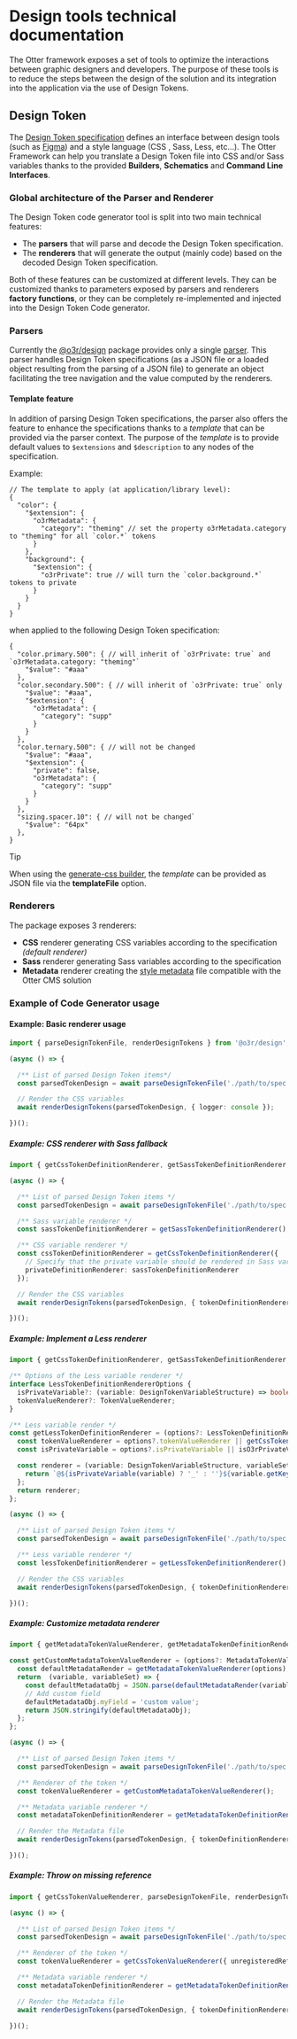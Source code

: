 # Design tools technical documentation

The Otter framework exposes a set of tools to optimize the interactions between graphic designers and developers.
The purpose of these tools is to reduce the steps between the design of the solution and its integration into the application via the use of Design Tokens.

## Design Token

The [Design Token specification](https://design-tokens.github.io/community-group/format/) defines an interface between design tools (such as [Figma](https://www.figma.com)) and a style language (CSS , Sass, Less, etc...).
The Otter Framework can help you translate a Design Token file into CSS and/or Sass variables thanks to the provided **Builders**, **Schematics** and **Command Line Interfaces**.

### Global architecture of the Parser and Renderer

The Design Token code generator tool is split into two main technical features:

- The **parsers** that will parse and decode the Design Token specification.
- The **renderers** that will generate the output (mainly code) based on the decoded Design Token specification.

Both of these features can be customized at different levels. They can be customized thanks to parameters exposed by parsers and renderers **factory functions**, or they can be completely re-implemented and injected into the Design Token Code generator.

### Parsers

Currently the [@o3r/design](https://github.com/AmadeusITGroup/otter/tree/main/packages/@o3r/design) package provides only a single [parser](https://github.com/AmadeusITGroup/otter/tree/main/packages/@o3r/design/src/core/design-token/parsers).
This parser handles Design Token specifications (as a JSON file or a loaded object resulting from the parsing of a JSON file) to generate an object facilitating the tree navigation and the value computed by the renderers.

#### Template feature

In addition of parsing Design Token specifications, the parser also offers the feature to enhance the specifications thanks to a *template* that can be provided via the parser context.
The purpose of the *template* is to provide default values to `$extensions` and `$description` to any nodes of the specification.

Example:

```json5
// The template to apply (at application/library level):
{
  "color": {
    "$extension": {
      "o3rMetadata": {
        "category": "theming" // set the property o3rMetadata.category to "theming" for all `color.*` tokens
      }
    },
    "background": {
      "$extension": {
        "o3rPrivate": true // will turn the `color.background.*` tokens to private
      }
    }
  }
}
```

when applied to the following Design Token specification:

```json5
{
  "color.primary.500": { // will inherit of `o3rPrivate: true` and `o3rMetadata.category: "theming"`
    "$value": "#aaa"
  },
  "color.secondary.500": { // will inherit of `o3rPrivate: true` only
    "$value": "#aaa",
    "$extension": {
      "o3rMetadata": {
        "category": "supp"
      }
    }
  },
  "color.ternary.500": { // will not be changed
    "$value": "#aaa",
    "$extension": {
      "private": false,
      "o3rMetadata": {
        "category": "supp"
      }
    }
  },
  "sizing.spacer.10": { // will not be changed`
    "$value": "64px"
  },
}
```

> [!TIP]
> When using the [generate-css builder](https://github.com/AmadeusITGroup/otter/blob/main/packages/%40o3r/design/README.md#generate-css), the *template* can be provided as JSON file via the **templateFile** option.

### Renderers

The package exposes 3 renderers:

- **CSS** renderer generating CSS variables according to the specification *(default renderer)*
- **Sass** renderer generating Sass variables according to the specification
- **Metadata** renderer creating the [style metadata](https://github.com/AmadeusITGroup/otter/tree/main/packages/@o3r/styling/schemas/style.metadata.schema.json) file compatible with the Otter CMS solution

### Example of Code Generator usage

#### Example: Basic renderer usage

```typescript
import { parseDesignTokenFile, renderDesignTokens } from '@o3r/design';

(async () => {

  /** List of parsed Design Token items*/
  const parsedTokenDesign = await parseDesignTokenFile('./path/to/spec.json');

  // Render the CSS variables
  await renderDesignTokens(parsedTokenDesign, { logger: console });

})();
```

##### Example: CSS renderer with Sass fallback

```typescript
import { getCssTokenDefinitionRenderer, getSassTokenDefinitionRenderer, parseDesignTokenFile, renderDesignTokens } from '@o3r/design';

(async () => {

  /** List of parsed Design Token items */
  const parsedTokenDesign = await parseDesignTokenFile('./path/to/spec.json');

  /** Sass variable renderer */
  const sassTokenDefinitionRenderer = getSassTokenDefinitionRenderer();

  /** CSS variable renderer */
  const cssTokenDefinitionRenderer = getCssTokenDefinitionRenderer({
    // Specify that the private variable should be rendered in Sass variable
    privateDefinitionRenderer: sassTokenDefinitionRenderer
  });

  // Render the CSS variables
  await renderDesignTokens(parsedTokenDesign, { tokenDefinitionRenderer: cssTokenDefinitionRenderer });

})();
```

##### Example: Implement a Less renderer

```typescript
import { getCssTokenDefinitionRenderer, getSassTokenDefinitionRenderer, parseDesignTokenFile, renderDesignTokens } from '@o3r/design';

/** Options of the Less variable renderer */
interface LessTokenDefinitionRendererOptions {
  isPrivateVariable?: (variable: DesignTokenVariableStructure) => boolean;
  tokenValueRenderer?: TokenValueRenderer;
}

/** Less variable render */
const getLessTokenDefinitionRenderer = (options?: LessTokenDefinitionRendererOptions): TokenDefinitionRenderer => {
  const tokenValueRenderer = options?.tokenValueRenderer || getCssTokenValueRenderer();
  const isPrivateVariable = options?.isPrivateVariable || isO3rPrivateVariable;

  const renderer = (variable: DesignTokenVariableStructure, variableSet: Map<string, DesignTokenVariableStructure>) => {
    return `@${isPrivateVariable(variable) ? '_' : ''}${variable.getKey()}: ${ tokenValueRenderer(variable, variableSet) };`;
  };
  return renderer;
};

(async () => {

  /** List of parsed Design Token items */
  const parsedTokenDesign = await parseDesignTokenFile('./path/to/spec.json');

  /** Less variable renderer */
  const lessTokenDefinitionRenderer = getLessTokenDefinitionRenderer();

  // Render the CSS variables
  await renderDesignTokens(parsedTokenDesign, { tokenDefinitionRenderer: lessTokenDefinitionRenderer });

})();
```

##### Example: Customize metadata renderer

```typescript
import { getMetadataTokenValueRenderer, getMetadataTokenDefinitionRenderer, parseDesignTokenFile, renderDesignTokens } from '@o3r/design';

const getCustomMetadataTokenValueRenderer = (options?: MetadataTokenValueRendererOptions): TokenValueRenderer => {
  const defaultMetadataRender = getMetadataTokenValueRenderer(options);
  return  (variable, variableSet) => {
    const defaultMetadataObj = JSON.parse(defaultMetadataRender(variable, variableSet));
    // Add custom field
    defaultMetadataObj.myField = 'custom value';
    return JSON.stringify(defaultMetadataObj);
  };
};

(async () => {

  /** List of parsed Design Token items */
  const parsedTokenDesign = await parseDesignTokenFile('./path/to/spec.json');

  /** Renderer of the token */
  const tokenValueRenderer = getCustomMetadataTokenValueRenderer();

  /** Metadata variable renderer */
  const metadataTokenDefinitionRenderer = getMetadataTokenDefinitionRenderer({ tokenValueRenderer });

  // Render the Metadata file
  await renderDesignTokens(parsedTokenDesign, { tokenDefinitionRenderer: lessTokenDefinitionRenderer });

})();
```

##### Example: Throw on missing reference

```typescript
import { getCssTokenValueRenderer, parseDesignTokenFile, renderDesignTokens } from '@o3r/design';

(async () => {

  /** List of parsed Design Token items */
  const parsedTokenDesign = await parseDesignTokenFile('./path/to/spec.json');

  /** Renderer of the token */
  const tokenValueRenderer = getCssTokenValueRenderer({ unregisteredReferenceRenderer: (varName) => { throw new Error(`var ${varName} not registered`) } });

  /** Metadata variable renderer */
  const metadataTokenDefinitionRenderer = getMetadataTokenDefinitionRenderer({ tokenValueRenderer });

  // Render the Metadata file
  await renderDesignTokens(parsedTokenDesign, { tokenDefinitionRenderer: lessTokenDefinitionRenderer });

})();
```
